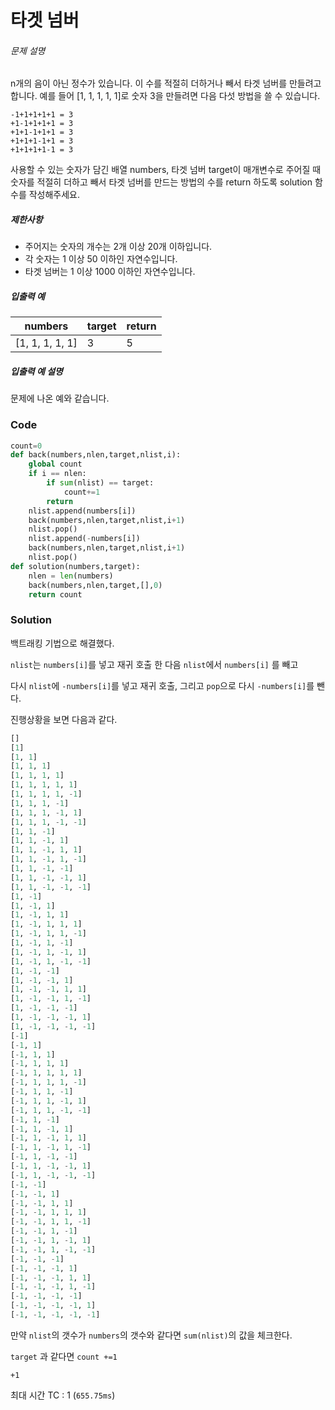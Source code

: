 # 타겟 넘버

###### 문제 설명

n개의 음이 아닌 정수가 있습니다. 이 수를 적절히 더하거나 빼서 타겟 넘버를 만들려고 합니다. 예를 들어 [1, 1, 1, 1, 1]로 숫자 3을 만들려면 다음 다섯 방법을 쓸 수 있습니다.

```
-1+1+1+1+1 = 3
+1-1+1+1+1 = 3
+1+1-1+1+1 = 3
+1+1+1-1+1 = 3
+1+1+1+1-1 = 3
```

사용할 수 있는 숫자가 담긴 배열 numbers, 타겟 넘버 target이 매개변수로 주어질 때 숫자를 적절히 더하고 빼서 타겟 넘버를 만드는 방법의 수를 return 하도록 solution 함수를 작성해주세요.

##### 제한사항

- 주어지는 숫자의 개수는 2개 이상 20개 이하입니다.
- 각 숫자는 1 이상 50 이하인 자연수입니다.
- 타겟 넘버는 1 이상 1000 이하인 자연수입니다.

##### 입출력 예

| numbers         | target | return |
| --------------- | ------ | ------ |
| [1, 1, 1, 1, 1] | 3      | 5      |

##### 입출력 예 설명

문제에 나온 예와 같습니다.



### Code

```python
count=0
def back(numbers,nlen,target,nlist,i): 
    global count
    if i == nlen:
        if sum(nlist) == target:
            count+=1
        return
    nlist.append(numbers[i])
    back(numbers,nlen,target,nlist,i+1)
    nlist.pop()
    nlist.append(-numbers[i])
    back(numbers,nlen,target,nlist,i+1)
    nlist.pop()
def solution(numbers,target):
    nlen = len(numbers)
    back(numbers,nlen,target,[],0)
    return count
```

### Solution

백트래킹 기법으로 해결했다.

`nlist`는 `numbers[i]`를 넣고 재귀 호출 한 다음 `nlist`에서 `numbers[i]` 를 빼고

다시 `nlist`에 `-numbers[i]`를 넣고 재귀 호출, 그리고 `pop`으로 다시 `-numbers[i]`를 뺀다.

진행상황을 보면 다음과 같다.

```python
[]
[1]
[1, 1]
[1, 1, 1]
[1, 1, 1, 1]
[1, 1, 1, 1, 1]
[1, 1, 1, 1, -1]
[1, 1, 1, -1]
[1, 1, 1, -1, 1]
[1, 1, 1, -1, -1]
[1, 1, -1]
[1, 1, -1, 1]
[1, 1, -1, 1, 1]
[1, 1, -1, 1, -1]
[1, 1, -1, -1]
[1, 1, -1, -1, 1]
[1, 1, -1, -1, -1]
[1, -1]
[1, -1, 1]
[1, -1, 1, 1]
[1, -1, 1, 1, 1]
[1, -1, 1, 1, -1]
[1, -1, 1, -1]
[1, -1, 1, -1, 1]
[1, -1, 1, -1, -1]
[1, -1, -1]
[1, -1, -1, 1]
[1, -1, -1, 1, 1]
[1, -1, -1, 1, -1]
[1, -1, -1, -1]
[1, -1, -1, -1, 1]
[1, -1, -1, -1, -1]
[-1]
[-1, 1]
[-1, 1, 1]
[-1, 1, 1, 1]
[-1, 1, 1, 1, 1]
[-1, 1, 1, 1, -1]
[-1, 1, 1, -1]
[-1, 1, 1, -1, 1]
[-1, 1, 1, -1, -1]
[-1, 1, -1]
[-1, 1, -1, 1]
[-1, 1, -1, 1, 1]
[-1, 1, -1, 1, -1]
[-1, 1, -1, -1]
[-1, 1, -1, -1, 1]
[-1, 1, -1, -1, -1]
[-1, -1]
[-1, -1, 1]
[-1, -1, 1, 1]
[-1, -1, 1, 1, 1]
[-1, -1, 1, 1, -1]
[-1, -1, 1, -1]
[-1, -1, 1, -1, 1]
[-1, -1, 1, -1, -1]
[-1, -1, -1]
[-1, -1, -1, 1]
[-1, -1, -1, 1, 1]
[-1, -1, -1, 1, -1]
[-1, -1, -1, -1]
[-1, -1, -1, -1, 1]
[-1, -1, -1, -1, -1]
```

만약 `nlist`의 갯수가 `numbers`의 갯수와 같다면 `sum(nlist)`의 값을 체크한다.

`target` 과 같다면 `count +=1`



`+1`

최대 시간 TC : 1 (`655.75ms`)

